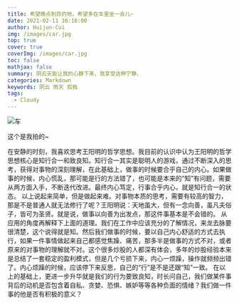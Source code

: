 ```yaml
---
title: 希望晚点到目的地，希望多在车里坐一会儿~ 
date: 2021-02-11 16:16:00
author: Huijun-Cui
img: /images/car.jpg
top: true
cover: true
coverImg: /images/car.jpg
toc: false
mathjax: false
summary: 阴云天能让我的心静下来，我享受这种宁静。
categories: Markdown
keywords: 阴云 雨天 孤独 
tags:
  - Cloudy
---
```


![车](https://img-blog.csdnimg.cn/20190420124548293.png?x-oss-process=image/watermark,type_ZmFuZ3poZW5naGVpdGk,shadow_10,text_aHR0cHM6Ly9ibG9nLmNzZG4ubmV0L2N1aWh1aWp1bjFoYW8=,size_16,color_FFFFFF,t_70)

这个是我拍的~ 

在安静的时刻，我喜欢思考王阳明的哲学思想。我目前的认识中认为王阳明的哲学思想核心是知行合一和致良知。知行合一其实是聪明人的游戏，通过不断深入的思考，获得对事物的深刻理解，在此基础上，做事的时候要合乎自己的内心。如果做事的时候，内心慌乱，那可能是行的方法错了，也可能是本来的“知”有问题，需要从两方面入手，不断迭代改进。最终内心笃定，行事合乎内心，就是知行合一的状态。
以上说起来简单，但是做起来难。对事物本质的思考，需要有较高的智力，那是不是普通人就无法修行了呢？王阳明说：天地虽大，但有一念向善，虽凡夫俗子，皆可为圣贤。就是说，做事以向善为出发点，那这件事基本是不会错的。
从应用的角度再解释下上面的道理。我们在工作中应该充分的了解情况，来龙去脉要很清楚，这个说得就是知。然后我们做事的时候，要以自己内心舒适的方式去执行，如果一件事情做起来自己都感觉焦躁、痛苦，那多半是做事的方式不对，或者原来的对事物的理解就不对。这个很多炒股的人都深有体会，多年的炒股经验本来是总结了一套稳定的盈利模式，但是几个亏损下来，内心一烦躁，操作就频频出错了。内心烦躁的时候，应该停下来反思，自己的“行”是不是还跟“知”一致。 
在以上的基础上，更进一步升华就是我们的行为要致良知，时长问自己，我们做某件事背后的动机是否包含着自私、贪婪、恐惧、嫉妒等等各种负面的情绪？我们做一件事的他是否有积极的意义？ 